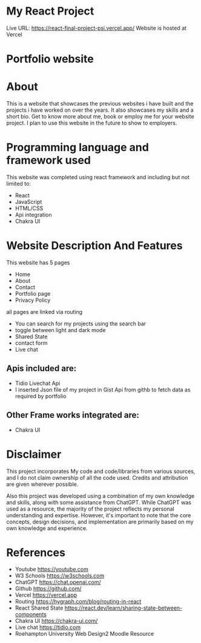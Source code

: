 # My React Project

Live URL: https://react-final-project-psi.vercel.app/
Website is hosted at Vercel

# Portfolio website

# About

This is a website that showcases the previous websites i have built and the projects i have worked on over the years. It also showcases my skills and a short bio. Get to know more about me, book or employ me for your website project.
I plan to use this website in the future to show to employers.

# Programming language and framework used

This website was completed using react framework and including but not limited to:

- React
- JavaScript
- HTML/CSS
- Api integration
- Chakra UI

# Website Description And Features

This website has 5 pages

- Home
- About
- Contact
- Portfolio page
- Privacy Policy

all pages are linked via routing

- You can search for my projects using the search bar
- toggle between light and dark mode
- Shared State
- contact form
- Live chat

## Apis included are:

- Tidio Livechat Api
- I inserted Json file of my project in Gist Api from githb to fetch data as required by portfolio

## Other Frame works integrated are:

- Chakra UI

# Disclaimer

This project incorporates My code and code/libraries from various sources, and I do not claim ownership of all the code used. Credits and attribution are given wherever possible.

Also this project was developed using a combination of my own knowledge and skills, along with some assistance from ChatGPT. While ChatGPT was used as a resource, the majority of the project reflects my personal understanding and expertise. However, it's important to note that the core concepts, design decisions, and implementation are primarily based on my own knowledge and experience.

# References

- Youtube https://youtube.com
- W3 Schools https://w3schools.com
- ChatGPT https://chat.openai.com/
- Github https://github.com/
- Vercel https://vercel.app
- Routing https://hygraph.com/blog/routing-in-react
- React Shared State https://react.dev/learn/sharing-state-between-components
- Chakra UI https://chakra-ui.com/
- Live chat https://tidio.com
- Roehampton University Web Design2 Moodle Resource
